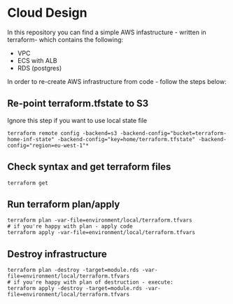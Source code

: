 # Cloud Design
In this repository you can find a simple AWS infastructure - written in terraform- which contains the following:
  * VPC
  * ECS with ALB
  * RDS (postgres)

In order to re-create AWS infrastructure from code - follow the steps below:
 
## Re-point terraform.tfstate to S3
Ignore this step if you want to use local state file
```
terraform remote config -backend=s3 -backend-config="bucket=terraform-home-inf-state" -backend-config="key=home/terraform.tfstate" -backend-config="region=eu-west-1"*
```

## Check syntax and get terraform files
```
terraform get
```

## Run terraform plan/apply
```
terraform plan -var-file=environment/local/terraform.tfvars
# if you're happy with plan - apply code
terraform apply -var-file=environment/local/terraform.tfvars
```

## Destroy infrastructure
```
terraform plan -destroy -target=module.rds -var-file=environment/local/terraform.tfvars
# if you're happy with plan of destruction - execute:
terraform apply -destroy -target=module.rds -var-file=environment/local/terraform.tfvars
```

